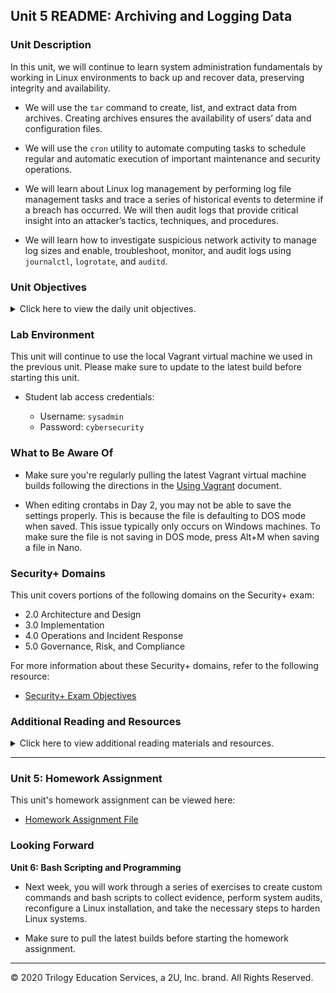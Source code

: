 ## Unit 5 README: Archiving and Logging Data

### Unit Description

In this unit, we will continue to learn system administration fundamentals by working in Linux environments to back up and recover data, preserving integrity and availability. 

- We will use the `tar` command to create, list, and extract data from archives. Creating archives ensures the availability of users’ data and configuration files.
 
- We will use the `cron` utility to automate computing tasks to schedule regular and automatic execution of important maintenance and security operations.
 
- We will learn about Linux log management by performing log file management tasks and trace a series of historical events to determine if a breach has occurred. We will then audit logs that provide critical insight into an attacker’s tactics, techniques, and procedures.
 
- We will learn how to investigate suspicious network activity to manage log sizes and enable, troubleshoot, monitor, and audit logs using `journalctl`, `logrotate`, and `auditd`.

### Unit Objectives 

<details>
    <summary>Click here to view the daily unit objectives.</summary>

  <br>

- **Day 1:** Backups and Restoring Data with `tar`

    - Identify and describe use cases for the three kinds of backups.
    - Create (`tar`) an archive from existing files and directories.
    - List and search the contents of an existing archive.
    - Extract (`untar`) the contents of an archive.
    - Describe and demonstrate two exploits for the `tar` command.

- **Day 2:** `cron` and Scheduled Jobs

    - Schedule regular jobs for individual users with crontab.
    - Write simple scripts for maintenance and security tasks.
    - Use `cron` to automate the execution of security scripts to perform maintenance on a regular basis.

- **Day 3:** Managing and Monitoring Log Files

    -  Filter `cron` and boot log messages using `journalctl`.
    -  Perform log size management using `logrotate`.
    -  Install and configure audit rules using `auditd` to write audit logs to disk.

</details>


### Lab Environment

This unit will continue to use the local Vagrant virtual machine we used in the previous unit.  Please make sure to update to the latest build before starting this unit.

- Student lab access credentials:

   - Username: `sysadmin`
   - Password: `cybersecurity`


### What to Be Aware Of

- Make sure you're regularly pulling the latest Vagrant virtual machine builds following the directions in the [Using Vagrant](https://docs.google.com/document/d/1Grxbagm-2jg22LiatDHzLDpJOsOl5JWJ9gl00TtiX6k) document. 

- When editing crontabs in Day 2, you may not be able to save the settings properly. This is because the file is defaulting to DOS mode when saved. This issue typically only occurs on Windows machines. To make sure the file is not saving in DOS mode, press Alt+M when saving a file in Nano. 



### Security+ Domains

This unit covers portions of the following domains on the Security+ exam:

- 2.0 Architecture and Design
- 3.0 Implementation
- 4.0 Operations and Incident Response
- 5.0 Governance, Risk, and Compliance


For more information about these Security+ domains, refer to the following resource: 
  - [Security+ Exam Objectives](https://comptiacdn.azureedge.net/webcontent/docs/default-source/exam-objectives/comptia-security-sy0-601-exam-objectives-(2-0).pdf?sfvrsn=8c5889ff_2)


### Additional Reading and Resources

<details> 
<summary> Click here to view additional reading materials and resources. </summary>
</br>

These resources are provided as optional, recommended resources to supplement the concepts covered in this unit.

- :books: [The Linux Command Line, 2nd Edition ](http://linuxcommand.org/tlcl.php) by William Shotts
  - [Downloadable PDF](resources/The_Linux_Command_Line.pdf)
    - Pages: 230-235

- :books: Linux Essentials Manual, The LPI Introductory Programme
  - [Downloadable PDF](resources/Linux_Essentials_Manual.pdf)
    - Pages: 145-152

- **Day 1 Resources**

  - [How-to Geek: How to Compress and Extract Files Using tar](resources/Compress_Extract_Tar.pdf)

- **Day 2 Resources**

  - [Crontab Generator](https://crontab-generator.org)

- **Day 3 Resources**

  - [How-to Geek: How to Use journalctl to Read Linux System Logs](resources/How_to_Use_journalctl.pdf)

  - [Rackspace: Understanding logrotate utility](resources/Understanding_logrotate_utility.pdf)

</details>

---

### Unit 5: Homework Assignment

This unit's homework assignment can be viewed here: 

- [Homework Assignment File](../../05-Archiving-and-Logging-Data/Homework/Readme.md)

### Looking Forward 

**Unit 6: Bash Scripting and Programming**

- Next week, you will work through a series of exercises to create custom commands and bash scripts to collect evidence, perform system audits, reconfigure a Linux installation, and take the necessary steps to harden Linux systems.

- Make sure to pull the latest builds before starting the homework assignment. 

---


© 2020 Trilogy Education Services, a 2U, Inc. brand. All Rights Reserved.    
